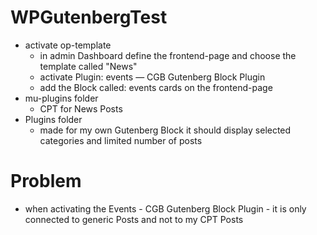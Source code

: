 # WPGutenbergTest

 - activate op-template
    - in admin Dashboard define the frontend-page and choose the template called "News"
    - activate Plugin: events — CGB Gutenberg Block Plugin
    - add the Block called: events cards on the frontend-page
 - mu-plugins folder
      - CPT for News Posts
 - Plugins folder
      - made for my own Gutenberg Block
      it should display selected categories and limited number of posts
      
 # Problem
 
 - when activating the Events - CGB Gutenberg Block Plugin - it is only connected to generic Posts and not to my CPT Posts
      
